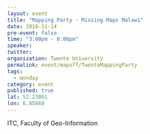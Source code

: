 ```yaml
---
layout: event
title: "Mapping Party - Missing Maps Malawi"
date: 2016-11-14
pre-event: false
time: "3:00pm - 8:00pm"
speaker: 
twitter: 
organization: Twente University
permalink: event/mapoff/TwenteMappingParty
tags: 
  - monday
category: event
published: true
lat: 52.23801
lon: 6.85668
---
```


ITC, Faculty of Geo-Information
